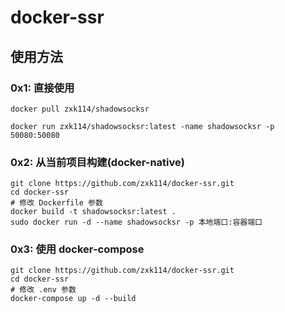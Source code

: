 # docker-ssr
## 使用方法

### 0x1: 直接使用
```shell
docker pull zxk114/shadowsocksr

docker run zxk114/shadowsocksr:latest -name shadowsocksr -p 50080:50080
```
### 0x2: 从当前项目构建(docker-native)
```shell
git clone https://github.com/zxk114/docker-ssr.git
cd docker-ssr
# 修改 Dockerfile 参数
docker build -t shadowsocksr:latest .
sudo docker run -d --name shadowsocksr -p 本地端口:容器端口
```
### 0x3: 使用 docker-compose
```shell
git clone https://github.com/zxk114/docker-ssr.git
cd docker-ssr
# 修改 .env 参数
docker-compose up -d --build
```
